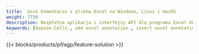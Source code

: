 ```yaml
---
title:  Usuń komentarze z plików Excel na Windows, Linux i macOS
weight: 7730
description: Bezpłatna aplikacja i interfejsy API dla programu Excel XLS, XLSX i ODS Zarządzanie adnotacjami i komentarzami
keywords: [Aspose.Cells., add excel annotation., insert excel annotation., access excel annotation., remove excel annotation., delete excel annotation., add annotation in excel., insert annotation in excel., access annotation in excel., remove annotation in excel., delete annotation in excel]
---
```

{{< blocks/products/pf/agp/feature-solution >}} 


